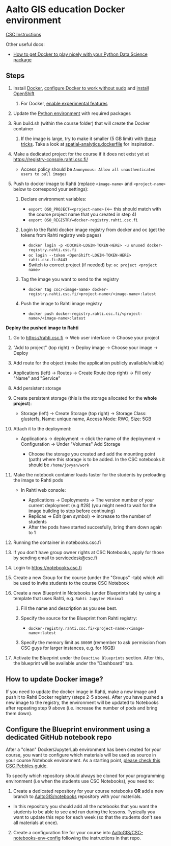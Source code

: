 # Aalto GIS education Docker environment

[CSC Instructions](
https://github.com/csc-training/geocomputing/blob/master/rahti/autogis-course-part1/creating_csc_notebooks_image.md)

Other useful docs:
- [How to get Docker to play nicely with your Python Data Science package](https://medium.com/better-programming/how-to-get-docker-to-play-nicely-with-your-python-data-science-packages-81d16f1080d2)

## Steps

1. Install [Docker](https://docs.docker.com/engine/install/ubuntu/), [configure Docker to work without sudo](https://docs.docker.com/engine/install/linux-postinstall/) and [install OpenShift](https://www.howtoforge.com/how-to-install-and-configure-openshift-origin-paas-server-on-ubuntu-2004/)
   1. For Docker, [enable experimental features](https://stackoverflow.com/a/44346323)
2. Update the [Python environment](environment.yml) with required packages
3. Run build.sh (within the course folder) that will create the Docker container 
   1. If the image is large, try to make it smaller (5 GB limit) with [these tricks](https://docs.csc.fi/cloud/rahti/images/keeping_docker_images_small/). Take a look at [spatial-analytics.dockerfile](spatial-analytics/spatial-analytics.dockerfile) for inspiration.
4. Make a dedicated project for the course if it does not exist yet at https://registry-console.rahti.csc.fi/ 
  
   - Access policy should be `Anonymous: Allow all unauthenticated users to pull images`

5. Push to docker image to Rahti (replace `<image-name>` and `<project-name>` below to correspond your settings):
  
   1. Declare environment variables:
      
      - `export OSO_PROJECT=<project-name>`  (<-- this should match with the course project name that you created in step 4)
      - `export OSO_REGISTRY=docker-registry.rahti.csc.fi`
      
   2. Login to the Rahti docker image registry from docker and oc (get the tokens from Rahti registry web pages)
   
      - `docker login -p <DOCKER-LOGIN-TOKEN-HERE> -u unused docker-registry.rahti.csc.fi`
      - `oc login --token <OpenShift-LOGIN-TOKEN-HERE> rahti.csc.fi:8443`   
      - Switch to correct project (if needed) by: `oc project <project name>`
      
   3. Tag the image you want to send to the registry
     
      - `docker tag csc/<image-name> docker-registry.rahti.csc.fi/<project-name>/<image-name>:latest`   
 
   4. Push the image to Rahti image registry
   
      - `docker push docker-registry.rahti.csc.fi/<project-name>/<image-name>:latest`
      
**Deploy the pushed image to Rahti**

  1. Go to https://rahti.csc.fi -> Web user interface -> Choose your project
  2. "Add to project" (top right) -> Deploy image -> Choose your image -> Deploy

  3. Add route for the object (make the application publicly available/visible)

  - Applications (left) -> Routes -> Create Route (top right) -> Fill only "Name" and "Service"

8. Add persistent storage 

  1. Create persistent storage (this is the storage allocated for the **whole project**):

      - Storage (left) -> Create Storage (top right) -> Storage Class: glusterfs, Name: unique name, Access Mode: RWO, Size: 5GB

  2. Attach it to the deployment: 
     
      - Applications -> deployment -> click the name of the deployment -> Configuration -> Under "Volumes" Add Storage 
        
        - Choose the storage you created and add the mounting point (path) where this storage is to be added. In the CSC notebooks it should be `/home/jovyan/work`  
  
9. Make the notebook container loads faster for the students by preloading the image to Rahti pods

   - In Rahti web console: 
    
     - Applications -> Deployments -> The version number of your current deployment (e.g #28) (you might need to wait for the image building to stop before continuing) 
     - Replicas -> Edit (pen symbol) -> increase to the number of students 
     - After the pods have started succesfully, bring them down again to 1
     
10. Running the container in notebooks.csc.fi

   1. If you don't have group owner rights at CSC Notebooks, apply for those by sending email to servicedesk@csc.fi
   2. Login to https://notebooks.csc.fi 
   3. Create a new Group for the course (under the "Groups" -tab) which will be used to invite students to the course CSC Notebook
   4. Create a new Blueprint in Notebooks (under Blueprints tab) by using a template that uses Rahti, e.g. `Rahti Jupyter Minimal`
        
        1. Fill the name and description as you see best.
        2. Specify the source for the Blueprint from Rahti registry:
          
           - `docker-registry.rahti.csc.fi/<project-name>/<image-name>:latest`
           
        3. Specify the memory limit as `8000M` (remember to ask permission from CSC guys for larger instances, e.g. for 16GB)
        
   5. Activate the Blueprint under the `Deactive Blueprints` section. After this, the blueprint will be available under the "Dashboard" tab.
   
## How to update Docker image?

If you need to update the docker image in Rahti, make a new image and push it to Rahti Docker registry (steps 2-5 above).
After you have pushed a new image to the registry, the environment will be updated to Notebooks after repeating step 9 above 
(i.e. increase the number of pods and bring them down).  
   
## Configure the Blueprint environment using a dedicated GitHub notebook repo

After a "clean" Docker/JupyterLab environment has been created for your course, you want to configure which materials will be used
as source in your course Notebook environment. As a starting point, [please check this CSC Pebbles guide](http://cscfi.github.io/pebbles/group_owners_guide.html).

To specify which repository should always be cloned for your programming environment (i.e when the students use CSC Notebooks), you need to:

1. Create a dedicated repository for your course notebooks **OR** add a new branch to [AaltoGIS/notebooks](https://github.com/AaltoGIS/notebooks) repository with your materials.

 - In this repository you should add all the notebooks that you want the students to be able to see and run during the lessons. 
 Typically you want to update this repo for each week (so that the students don't see all materials at once). 
 
2. Create a configuration file for your course into [AaltoGIS/CSC-notebooks-env-config](https://github.com/AaltoGIS/CSC-notebooks-env-config) following the instructions in that repo. 

   

        
